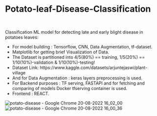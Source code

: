 # Potato-leaf-Disease-Classification
<br>

Classification ML model for detecting late and early blight disease in potatoes leaves:
<ul>
<li>For model building : Tensorflow, CNN, Data Augmentation, tf-dataset.</li>
<li>Matplotlib for getting brief Visualization of Data.</li>
<li>The Dataset is partitioned into 4/5(80%) == training, 1/5(20%) == 1/10(10%)-validation & 1/10(10%)-testing!</li>
<li>Dataset Link: https://www.kaggle.com/datasets/arjuntejaswi/plant-village</li>
<li>And for Data Augmentation : keras layers preprocessing is used.</li>
<li>For Backend purposes : TF serving, FASTAPI and for fetching and comparing of models Docker tfserving container is used.</li>
<li>Frontend : REACT.</li>
</ul>

![potato-disease - Google Chrome 20-08-2022 16_02_00](https://user-images.githubusercontent.com/91179998/185743421-b929a948-f9dc-4979-85d3-29b17a564721.png)
![potato-disease - Google Chrome 20-08-2022 16_00_36](https://user-images.githubusercontent.com/91179998/185743212-2115e40a-bca2-48fe-ab53-40ee19edc464.png)
